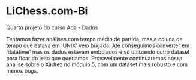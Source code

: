 # LiChess.com-Bi
Quarto projeto do curso Ada - Dados

Tentamos fazer análises com tempo médio de partida, mas a coluna de tempo que estava em 'UNIX' veio bugada. 
Até conseguimos converter em 'datatime' mas os dados estavam embolados e só utilizando outro dataset para 
ficar do jeito que queriamos. Provavelmente continuaremos nossa análise sobre o Xadrez no módulo 5, com um
dataset mais robusto e com menos bugs.
